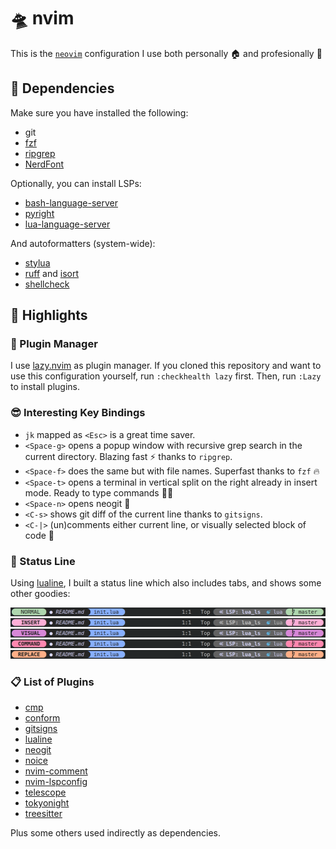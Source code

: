 # 🛸 nvim

This is the [`neovim`](https://github.com/neovim/neovim) configuration I use both personally 🏠 and profesionally 💼

## 🚧 Dependencies

Make sure you have installed the following:
 - git
 - [fzf](https://github.com/junegunn/fzf)
 - [ripgrep](https://github.com/BurntSushi/ripgrep)
 - [NerdFont](https://www.nerdfonts.com/)

Optionally, you can install LSPs:
 - [bash-language-server](https://github.com/bash-lsp/bash-language-server)
 - [pyright](https://github.com/microsoft/pyright)
 - [lua-language-server](https://github.com/LuaLS/lua-language-server)

 And autoformatters (system-wide):

 - [stylua](https://github.com/JohnnyMorganz/stylua)
 - [ruff](https://github.com/charliermarsh/ruff) and [isort](https://github.com/PyCQA/isort)
 - [shellcheck](https://github.com/koalaman/shellcheck)

## 🔦 Highlights

### 🦥 Plugin Manager

I use [lazy.nvim](https://github.com/folke/lazy.nvim) as plugin manager.
If you cloned this repository and want to use this configuration yourself, run `:checkhealth lazy` first.
Then, run `:Lazy` to install plugins.

### 😎 Interesting Key Bindings

 - `jk` mapped as `<Esc>` is a great time saver.
 - `<Space-g>` opens a popup window with recursive grep search in the current directory. Blazing fast ⚡ thanks to `ripgrep`.
 - `<Space-f>` does the same but with file names. Superfast thanks to `fzf` 🔥
 - `<Space-t>` opens a terminal in vertical split on the right already in insert mode. Ready to type commands 👨‍💻
 - `<Space-n>` opens neogit 
 - `<C-s>` shows git diff of the current line thanks to `gitsigns`.
 - `<C-|>` (un)comments either current line, or visually selected block of code 🔎

### 📖 Status Line

Using [lualine](https://github.com/nvim-lualine/lualine.nvim), I built a status line which also includes tabs, and shows some other goodies:

![image](.docs/lualine_normal.png) 
![image](.docs/lualine_insert.png) 
![image](.docs/lualine_visual.png) 
![image](.docs/lualine_command.png) 
![image](.docs/lualine_replace.png) 


### 📋 List of Plugins

 - [cmp](https://github.com/hrsh7th/nvim-cmp)
 - [conform](https://github.com/stevearc/conform.nvim)
 - [gitsigns](https://github.com/lewis6991/gitsigns.nvim)
 - [lualine](https://github.com/nvim-lualine/lualine.nvim)
 - [neogit](https://github.com/NeogitOrg/neogit)
 - [noice](https://github.com/folke/noice.nvim)
 - [nvim-comment](https://github.com/terrortylor/nvim-comment)
 - [nvim-lspconfig](https://github.com/neovim/nvim-lspconfig)
 - [telescope](https://github.com/nvim-telescope/telescope.nvim)
 - [tokyonight](https://github.com/folke/tokyonight.nvim)
 - [treesitter](https://github.com/nvim-treesitter/nvim-treesitter)

Plus some others used indirectly as dependencies.

